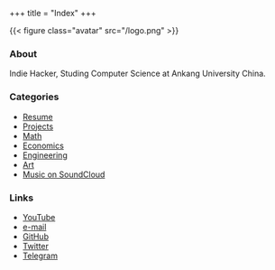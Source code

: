 +++
title = "Index"
+++

{{< figure class="avatar" src="/logo.png" >}}

### About

Indie Hacker, Studing Computer Science at Ankang University China.

### Categories

- [Resume](portfolio)
- [Projects](project)
- [Math](math)
- [Economics](economics)
- [Engineering](site-under_construction)
- [Art](site-under_construction)
- [Music on SoundCloud](https://soundcloud.com/joel-meles)

### Links

- [YouTube](https://www.youtube.com/channel/UCEF4jrMld3MmgUfc8g-kHCA)
- [e-mail](mailto:tojoelmeles@gmail.com)
- [GitHub](https://github.com/eyoelmeles)
- [Twitter](https://twitter.com/joelmcmeles)
- [Telegram](https://t.me/eoel007)
